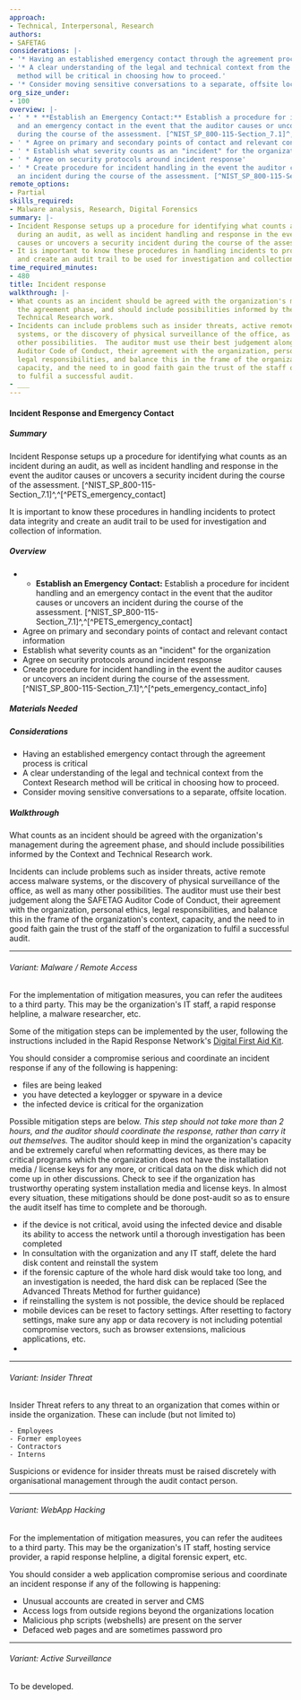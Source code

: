 ```yaml
---
approach:
- Technical, Interpersonal, Research
authors:
- SAFETAG
considerations: |-
- '* Having an established emergency contact through the agreement process is critical'
- '* A clear understanding of the legal and technical context from the Context Research
  method will be critical in choosing how to proceed.'
- '* Consider moving sensitive conversations to a separate, offsite location.'
org_size_under:
- 100
overview: |-
- ' * * **Establish an Emergency Contact:** Establish a procedure for incident handling
  and an emergency contact in the event that the auditor causes or uncovers an incident
  during the course of the assessment. [^NIST_SP_800-115-Section_7.1]^,^[^PETS_emergency_contact]'
- ' * Agree on primary and secondary points of contact and relevant contact information'
- ' * Establish what severity counts as an "incident" for the organization'
- ' * Agree on security protocols around incident response'
- ' * Create procedure for incident handling in the event the auditor causes or uncovers
  an incident during the course of the assessment. [^NIST_SP_800-115-Section_7.1]^,^[^pets_emergency_contact_info]'
remote_options:
- Partial
skills_required:
- Malware analysis, Research, Digital Forensics
summary: |-
- Incident Response setups up a procedure for identifying what counts as an incident
  during an audit, as well as incident handling and response in the event the auditor
  causes or uncovers a security incident during the course of the assessment. [^NIST_SP_800-115-Section_7.1]^,^[^PETS_emergency_contact]
- It is important to know these procedures in handling incidents to protect data integrity
  and create an audit trail to be used for investigation and collection of information.
time_required_minutes:
- 480
title: Incident response
walkthrough: |-
- What counts as an incident should be agreed with the organization's management during
  the agreement phase, and should include possibilities informed by the Context and
  Technical Research work.
- Incidents can include problems such as insider threats, active remote access malware
  systems, or the discovery of physical surveillance of the office, as well as many
  other possibilities.  The auditor must use their best judgement along the SAFETAG
  Auditor Code of Conduct, their agreement with the organization, personal ethics,
  legal responsibilities, and balance this in the frame of the organization's context,
  capacity, and the need to in good faith gain the trust of the staff of the organization
  to fulfil a successful audit.
- ___
---
```


#### Incident Response and Emergency Contact

##### Summary
Incident Response setups up a procedure for identifying what counts as an incident during an audit, as well as incident handling and response in the event the auditor causes or uncovers a security incident during the course of the assessment. [^NIST_SP_800-115-Section_7.1]^,^[^PETS_emergency_contact]

It is important to know these procedures in handling incidents to protect data integrity and create an audit trail to be used for investigation and collection of information.

##### Overview

 * * **Establish an Emergency Contact:** Establish a procedure for incident handling and an emergency contact in the event that the auditor causes or uncovers an incident during the course of the assessment. [^NIST_SP_800-115-Section_7.1]^,^[^PETS_emergency_contact]
 * Agree on primary and secondary points of contact and relevant contact information
 * Establish what severity counts as an "incident" for the organization
 * Agree on security protocols around incident response
 * Create procedure for incident handling in the event the auditor causes or uncovers an incident during the course of the assessment. [^NIST_SP_800-115-Section_7.1]^,^[^pets_emergency_contact_info]

##### Materials Needed

##### Considerations

* Having an established emergency contact through the agreement process is critical
* A clear understanding of the legal and technical context from the Context Research method will be critical in choosing how to proceed.
* Consider moving sensitive conversations to a separate, offsite location.

##### Walkthrough

What counts as an incident should be agreed with the organization's management during the agreement phase, and should include possibilities informed by the Context and Technical Research work.

Incidents can include problems such as insider threats, active remote access malware systems, or the discovery of physical surveillance of the office, as well as many other possibilities.  The auditor must use their best judgement along the SAFETAG Auditor Code of Conduct, their agreement with the organization, personal ethics, legal responsibilities, and balance this in the frame of the organization's context, capacity, and the need to in good faith gain the trust of the staff of the organization to fulfil a successful audit.

___

###### Variant: Malware / Remote Access



For the implementation of mitigation measures, you can refer the auditees to a third party. This may be the organization's IT staff, a rapid response helpline, a malware researcher, etc.

Some of the mitigation steps can be implemented by the user, following the instructions included in the Rapid Response Network's [Digital First Aid Kit](https://digitalfirstaid.org/en/topics/device-acting-suspiciously/).

You should consider a compromise serious and coordinate an incident response if any of the following is happening:

- files are being leaked
- you have detected a keylogger or spyware in a device
- the infected device is critical for the organization

Possible mitigation steps are below. *This step should not take more than 2 hours, and the auditor should coordinate the response, rather than carry it out themselves.* The auditor should keep in mind the organization's capacity and be extremely careful when reformatting devices, as there may be critical programs which the organization does not have the installation media / license keys for any more, or critical data on the disk which did not come up in other discussions. Check to see if the organization has trustworthy operating system installation media and license keys. In almost every situation, these mitigations should be done post-audit so as to ensure the audit itself has time to complete and be thorough.

- if the device is not critical, avoid using the infected device and disable its ability to access the network until a thorough investigation has been completed
- In consultation with the organization and any IT staff, delete the hard disk content and reinstall the system
- if the forensic capture of the whole hard disk would take too long, and an investigation is needed, the hard disk can be replaced (See the Advanced Threats Method for further guidance)
- if reinstalling the system is not possible, the device should be replaced
- mobile devices can be reset to factory settings. After resetting to factory settings, make sure any app or data recovery is not including potential compromise vectors, such as browser extensions, malicious applications, etc.
-
___

###### Variant: Insider Threat

Insider Threat refers to any threat to an organization that comes within or inside the organization.
These can include (but not limited to)

    - Employees
    - Former employees
    - Contractors
    - Interns

Suspicions or evidence for insider threats must be raised discretely with organisational management through the audit contact person.
___

###### Variant: WebApp Hacking

For the implementation of mitigation measures, you can refer the auditees to a third party. This may be the organization's IT staff, hosting service provider, a rapid response helpline, a digital forensic expert, etc.

You should consider a web application compromise serious and coordinate an incident response if any of the following is happening:

- Unusual accounts are created in server and CMS
- Access logs from outside regions beyond the organizations location
- Malicious php scripts (webshells) are present on the server
- Defaced web pages and are sometimes password pro

___
###### Variant: Active Surveillance


To be developed.